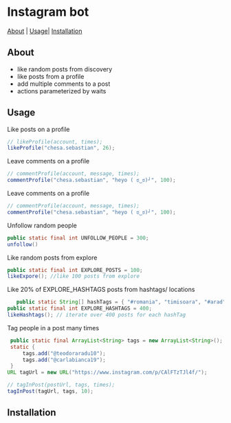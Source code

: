 # Instagram bot
[About](#About) | [Usage](#usage)| [Installation](#installation)

## About
* like random posts from discovery
* like posts from a profile
* add multiple comments to a post 
* actions parameterized by waits

## Usage

Like posts on a profile
```java
// likeProfile(account, times);
likeProfile("chesa.sebastian", 26);
```
Leave comments on a profile
```java
// commentProfile(account, message, times);
commentProfile("chesa.sebastian", "heyo ( ಠ‿ಠ)┘", 100);
```
Leave comments on a profile
```java
// commentProfile(account, message, times);
commentProfile("chesa.sebastian", "heyo ( ಠ‿ಠ)┘", 100);
```
Unfollow random people
```java
public static final int UNFOLLOW_PEOPLE = 300;
unfollow()
```
Like random posts from explore
```java
public static final int EXPLORE_POSTS = 100;
likeExpore(); //like 100 posts from explore
```
Like 20% of EXPLORE_HASHTAGS posts from hashtags/ locations
```java
   public static String[] hashTags = { "#romania", "timisoara", "#arad", "#beach", "#developer", "#software", "#gymbeast" "party", "vodka" };
public static final int EXPLORE_HASHTAGS = 400;
likeHashtags(); // iterate over 400 posts for each hashTag
```
Tag people in a post many times
```java
 public static final ArrayList<String> tags = new ArrayList<String>();
 static {
     tags.add("@teodoraradu10");
     tags.add("@carlabianca19");
 }
URL tagUrl = new URL("https://www.instagram.com/p/CAlFTzTJl4f/");

// tagInPost(postUrl, tags, times);
tagInPost(tagUrl, tags, 10);
```
## Installation
